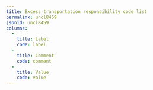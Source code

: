 ```yaml
---
title: Excess transportation responsibility code list
permalink: uncl8459
jsonid: uncl8459
columns:
  - 
    title: Label
    code: label
  - 
    title: Comment
    code: comment
  - 
    title: Value
    code: value
---
```

